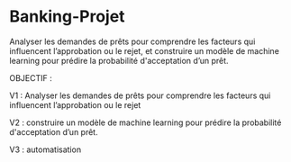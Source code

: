 # Banking-Projet
Analyser les demandes de prêts pour comprendre les facteurs qui influencent l’approbation ou le rejet, et construire un modèle de machine learning pour prédire la probabilité d'acceptation d’un prêt.


OBJECTIF :

V1 : Analyser les demandes de prêts pour comprendre les facteurs qui influencent l’approbation ou le rejet

V2 : construire un modèle de machine learning pour prédire la probabilité d'acceptation d’un prêt.

V3 : automatisation 
